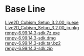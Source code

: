 # Base Line
[Live2D_Cubism_Setup_3.2.00_jp.exe](https://drive.google.com/file/d/1y0TcX17_bvpVQiKNe9YmIzxQjAqZD9A1/view?usp=sharing)\
[Live2D_Cubism_Setup_3.2.00_jp.pkg](https://drive.google.com/file/d/15GvvMPA6VVonDiigJgm7w-uP-lWjQ0aW/view?usp=sharing)\
[renpy-6.99.14.3-sdk.7z.exe](https://drive.google.com/file/d/1tETYKx2zSOTdRuSoCkz8ZrDZMvw4WSwc/view?usp=sharing)\
[renpy-6.99.14.3-sdk.dmg](https://drive.google.com/file/d/1dfNui5Q5X50nQiql85A2UJA3z9Egr9zh/view?usp=sharing)\
[renpy-6.99.14.3-sdk.tar.bz2](https://drive.google.com/file/d/1n0jaKHErcoWjGZPkFzOocFnxaUwp0KAw/view?usp=sharing)\
[renpy-6.99.14.3-sdk.zip](https://drive.google.com/file/d/1lc4enC_iLRcExbgloSFDRCN2JQtU7s7o/view?usp=sharing)
